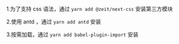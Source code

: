 1.为了支持 css 语法，通过 `yarn add @zeit/next-css` 安装第三方模块

2.使用 antd ，通过 `yarn add antd` 安装

3.按需加载，通过 `yarn add babel-plugin-import` 安装